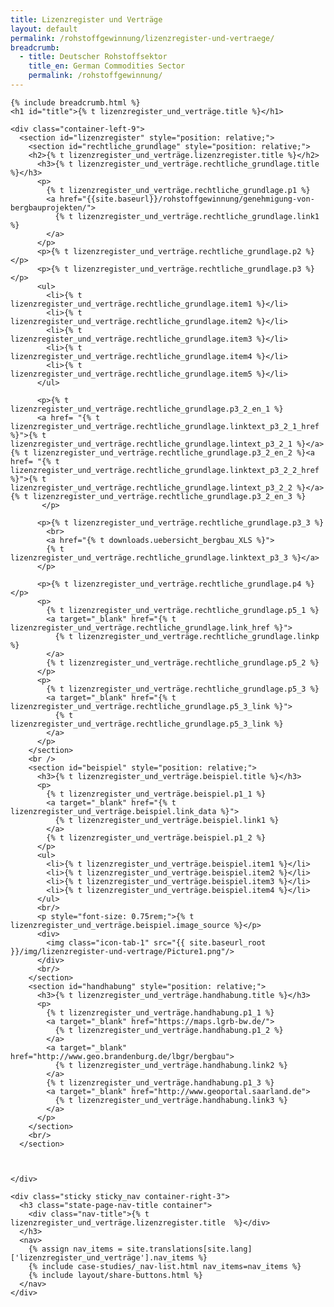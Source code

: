 ```yaml
---
title: Lizenzregister und Verträge
layout: default
permalink: /rohstoffgewinnung/lizenzregister-und-vertraege/
breadcrumb:
  - title: Deutscher Rohstoffsektor
    title_en: German Commodities Sector
    permalink: /rohstoffgewinnung/
---
```

<link rel="stylesheet" type="text/css" href="{{ site.baseurl_root }}/css/slick-theme.css"/>
<link rel="stylesheet" type="text/css" href="//cdn.jsdelivr.net/jquery.slick/1.6.0/slick.css"/>

<main class="container-page-wrapper layout-state-pages">
  <section class="container" style="position: relative;">

    {% include breadcrumb.html %}
    <h1 id="title">{% t lizenzregister_und_verträge.title %}</h1>

    <div class="container-left-9">
      <section id="lizenzregister" style="position: relative;">
        <section id="rechtliche_grundlage" style="position: relative;">
        <h2>{% t lizenzregister_und_verträge.lizenzregister.title %}</h2>
          <h3>{% t lizenzregister_und_verträge.rechtliche_grundlage.title %}</h3>
          <p>
            {% t lizenzregister_und_verträge.rechtliche_grundlage.p1 %}
            <a href="{{site.baseurl}}/rohstoffgewinnung/genehmigung-von-bergbauprojekten/">
              {% t lizenzregister_und_verträge.rechtliche_grundlage.link1 %}
            </a>
          </p>
          <p>{% t lizenzregister_und_verträge.rechtliche_grundlage.p2 %}</p>
          <p>{% t lizenzregister_und_verträge.rechtliche_grundlage.p3 %}</p>
          <ul>
            <li>{% t lizenzregister_und_verträge.rechtliche_grundlage.item1 %}</li>
            <li>{% t lizenzregister_und_verträge.rechtliche_grundlage.item2 %}</li>
            <li>{% t lizenzregister_und_verträge.rechtliche_grundlage.item3 %}</li>
            <li>{% t lizenzregister_und_verträge.rechtliche_grundlage.item4 %}</li>
            <li>{% t lizenzregister_und_verträge.rechtliche_grundlage.item5 %}</li>
          </ul>

          <p>{% t lizenzregister_und_verträge.rechtliche_grundlage.p3_2_en_1 %}
          <a href= "{% t lizenzregister_und_verträge.rechtliche_grundlage.linktext_p3_2_1_href %}">{% t lizenzregister_und_verträge.rechtliche_grundlage.lintext_p3_2_1 %}</a>{% t lizenzregister_und_verträge.rechtliche_grundlage.p3_2_en_2 %}<a href= "{% t lizenzregister_und_verträge.rechtliche_grundlage.linktext_p3_2_2_href %}">{% t lizenzregister_und_verträge.rechtliche_grundlage.lintext_p3_2_2 %}</a>{% t lizenzregister_und_verträge.rechtliche_grundlage.p3_2_en_3 %}       
           </p>
          
          <p>{% t lizenzregister_und_verträge.rechtliche_grundlage.p3_3 %}
            <br>
            <a href="{% t downloads.uebersicht_bergbau_XLS %}">
            {% t lizenzregister_und_verträge.rechtliche_grundlage.linktext_p3_3 %}</a>
          </p>

          <p>{% t lizenzregister_und_verträge.rechtliche_grundlage.p4 %}</p>
          <p>
            {% t lizenzregister_und_verträge.rechtliche_grundlage.p5_1 %}
            <a target="_blank" href="{% t lizenzregister_und_verträge.rechtliche_grundlage.link_href %}">
              {% t lizenzregister_und_verträge.rechtliche_grundlage.linkp %}
            </a>
            {% t lizenzregister_und_verträge.rechtliche_grundlage.p5_2 %}
          </p>
          <p>
            {% t lizenzregister_und_verträge.rechtliche_grundlage.p5_3 %}
            <a target="_blank" href="{% t lizenzregister_und_verträge.rechtliche_grundlage.p5_3_link %}">
              {% t lizenzregister_und_verträge.rechtliche_grundlage.p5_3_link %}
            </a>
          </p>
        </section>
        <br />
        <section id="beispiel" style="position: relative;">
          <h3>{% t lizenzregister_und_verträge.beispiel.title %}</h3>
          <p>
            {% t lizenzregister_und_verträge.beispiel.p1_1 %}
            <a target="_blank" href="{% t lizenzregister_und_verträge.beispiel.link_data %}">
              {% t lizenzregister_und_verträge.beispiel.link1 %}
            </a>
            {% t lizenzregister_und_verträge.beispiel.p1_2 %}
          </p>
          <ul>
            <li>{% t lizenzregister_und_verträge.beispiel.item1 %}</li>
            <li>{% t lizenzregister_und_verträge.beispiel.item2 %}</li>
            <li>{% t lizenzregister_und_verträge.beispiel.item3 %}</li>
            <li>{% t lizenzregister_und_verträge.beispiel.item4 %}</li>
          </ul>
          <br/>
          <p style="font-size: 0.75rem;">{% t lizenzregister_und_verträge.beispiel.image_source %}</p>
          <div>
            <img class="icon-tab-1" src="{{ site.baseurl_root }}/img/lizenzregister-und-vertrage/Picture1.png"/>
          </div>
          <br/>
        </section>
        <section id="handhabung" style="position: relative;">
          <h3>{% t lizenzregister_und_verträge.handhabung.title %}</h3>
          <p>
            {% t lizenzregister_und_verträge.handhabung.p1_1 %}
            <a target="_blank" href="https://maps.lgrb-bw.de/">
              {% t lizenzregister_und_verträge.handhabung.p1_2 %}
            </a>
            <a target="_blank" href="http://www.geo.brandenburg.de/lbgr/bergbau">
              {% t lizenzregister_und_verträge.handhabung.link2 %}
            </a>
            {% t lizenzregister_und_verträge.handhabung.p1_3 %}
            <a target="_blank" href="http://www.geoportal.saarland.de">
              {% t lizenzregister_und_verträge.handhabung.link3 %}
            </a>
          </p>
        </section>
        <br/>
      </section>



    </div>

    <div class="sticky sticky_nav container-right-3">
      <h3 class="state-page-nav-title container">
        <div class="nav-title">{% t lizenzregister_und_verträge.lizenzregister.title  %}</div>
      </h3>
      <nav>
        {% assign nav_items = site.translations[site.lang]['lizenzregister_und_verträge'].nav_items %}
        {% include case-studies/_nav-list.html nav_items=nav_items %}
        {% include layout/share-buttons.html %}
      </nav>
    </div>
  </section>
</main>

<script src="https://ajax.googleapis.com/ajax/libs/jquery/1.12.4/jquery.min.js"></script>
<script type="text/javascript" src="//cdn.jsdelivr.net/jquery.slick/1.6.0/slick.min.js"></script>
<script type="text/javascript" src="{{ site.baseurl_root }}/js/lib/static.min.js" charset="utf-8"></script>
